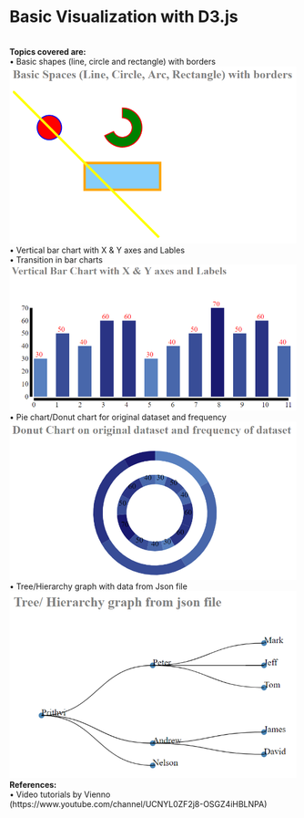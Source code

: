 # Basic Visualization with D3.js
<br />
<b>Topics covered are:</b> <br />
•	Basic shapes (line, circle and rectangle) with borders <br />
<img src='https://github.com/PrithviKamath/Data-Visualizations/blob/master/Basic%20Visualizations%20with%20D3/Images/Shapes.PNG'></img>
•	Vertical bar chart with X & Y axes and Lables <br />
•	Transition in bar charts <br />
<img src='https://github.com/PrithviKamath/Data-Visualizations/blob/master/Basic%20Visualizations%20with%20D3/Images/BarChart.PNG'></img>
•	Pie chart/Donut chart for original dataset and frequency <br />
<img src='https://github.com/PrithviKamath/Data-Visualizations/blob/master/Basic%20Visualizations%20with%20D3/Images/PieChart.PNG'></img>
•	Tree/Hierarchy graph with data from Json file <br />
<img src='https://github.com/PrithviKamath/Data-Visualizations/blob/master/Basic%20Visualizations%20with%20D3/Images/TreeGraph.PNG'></img>
<br />
<b>References:</b> <br />
•	Video tutorials by Vienno (https://www.youtube.com/channel/UCNYL0ZF2j8-OSGZ4iHBLNPA)
